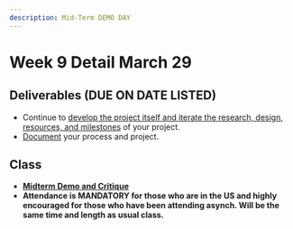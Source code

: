 ```yaml
---
description: Mid-Term DEMO DAY
---
```


# Week 9 Detail March 29

## Deliverables \(DUE ON DATE LISTED\)

* Continue to [develop the project itself and iterate the research, design, resources, and milestones](../project_plan.md) of your project.
* [Document](../pre-work/website.md) your process and project.

## Class

* [**Midterm Demo and Critique**](../critiques-demos-presentations-and-exhibition/project_demo.md)
* **Attendance is MANDATORY for those who are in the US and highly encouraged for those who have been attending asynch. Will be the same time and length as usual class.**


